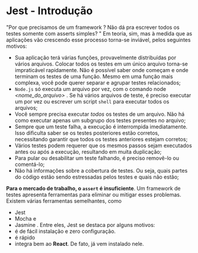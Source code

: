 # Jest - Introdução

"Por que precisamos de um framework ? Não dá pra escrever todos os testes somente com asserts simples? "
Em teoria, sim, mas à medida que as aplicações vão crescendo esse processo torna-se inviável, pelos seguintes motivos:
- Sua aplicação terá várias funções, provavelmente distribuídas por vários arquivos. Colocar todos os testes em um único arquivo torna-se impraticável rapidamente. Não é possível saber onde começam e onde terminam os testes de uma função. Mesmo em uma função mais complexa, você pode querer separar e agrupar testes relacionados;
- `Node.js` só executa um arquivo por vez, com o comando node *<nome_do_arquivo>* . Se há vários arquivos de teste, é preciso executar um por vez ou escrever um script `shell` para executar todos os arquivos;
- Você sempre precisa executar *todos* os testes de um arquivo. Não há como executar apenas um subgrupo dos testes presentes no arquivo;
- Sempre que um teste falha, a execução é interrompida imediatamente. Isso dificulta saber se os testes posteriores estão corretos, necessitando garantir que todos os testes anteriores estejam corretos;
- Vários testes podem requerer que os mesmos passos sejam executados antes ou após a execução, resultando em muita duplicação;
- Para pular ou desabilitar um teste falhando, é preciso removê-lo ou comentá-lo;
- Não há informações sobre a cobertura de testes. Ou seja, quais partes do código estão sendo estressadas pelos testes e quais não estão;

**Para o mercado de trabalho, o `assert` é insuficiente**.
Um framework de testes apresenta ferramentas para eliminar ou mitigar esses problemas. Existem várias ferramentas semelhantes, como 
- Jest 
- Mocha e 
- Jasmine .
   Entre eles, Jest se destaca por alguns motivos:
- é de fácil instalação e zero configuração.
- é rápido
- integra bem ao **React**. De fato, já vem instalado nele.